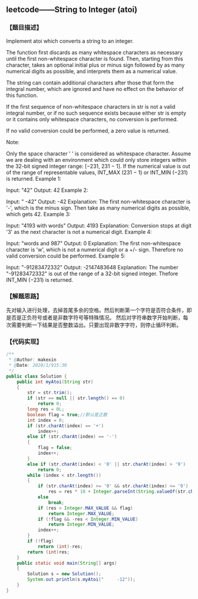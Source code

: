 ## leetcode——String to Integer (atoi)
### 【题目描述】
Implement atoi which converts a string to an integer.

The function first discards as many whitespace characters as necessary until the first non-whitespace character is found. Then, starting from this character, takes an optional initial plus or minus sign followed by as many numerical digits as possible, and interprets them as a numerical value.

The string can contain additional characters after those that form the integral number, which are ignored and have no effect on the behavior of this function.

If the first sequence of non-whitespace characters in str is not a valid integral number, or if no such sequence exists because either str is empty or it contains only whitespace characters, no conversion is performed.

If no valid conversion could be performed, a zero value is returned.

Note:

Only the space character ' ' is considered as whitespace character.
Assume we are dealing with an environment which could only store integers within the 32-bit signed integer range: [−231,  231 − 1]. If the numerical value is out of the range of representable values, INT_MAX (231 − 1) or INT_MIN (−231) is returned.
Example 1:

Input: "42"
Output: 42
Example 2:

Input: "   -42"
Output: -42
Explanation: The first non-whitespace character is '-', which is the minus sign.
             Then take as many numerical digits as possible, which gets 42.
Example 3:

Input: "4193 with words"
Output: 4193
Explanation: Conversion stops at digit '3' as the next character is not a numerical digit.
Example 4:

Input: "words and 987"
Output: 0
Explanation: The first non-whitespace character is 'w', which is not a numerical 
             digit or a +/- sign. Therefore no valid conversion could be performed.
Example 5:

Input: "-91283472332"
Output: -2147483648
Explanation: The number "-91283472332" is out of the range of a 32-bit signed integer.
             Thefore INT_MIN (−231) is returned.

### 【解题思路】
先对输入进行处理，去掉首尾多余的空格。然后判断第一个字符是否符合条件，即是否是正负符号或者是非数字符号等特殊情况。
然后对字符串数字开始判断，每次需要判断一下结果是否整数溢出。只要出现非数字字符，则停止循环判断。

### 【代码实现】

```java
/**
 * @Author: makexin
 * @Date: 2020/1/915:30
 */
public class Solution {
    public int myAtoi(String str)
    {
        str = str.trim();
        if (str == null || str.length() == 0)
            return 0;
        long res = 0L;
        boolean flag = true;//默认是正数
        int index = 0;
        if (str.charAt(index) == '+')
            index++;
        else if (str.charAt(index) == '-')
        {
            flag = false;
            index++;
        }
        else if (str.charAt(index) < '0' || str.charAt(index) > '9')
            return 0;
        while (index < str.length())
        {
            if (str.charAt(index) >= '0' && str.charAt(index) <= '9')
                res = res * 10 + Integer.parseInt(String.valueOf(str.charAt(index)));
            else
                break;
            if (res > Integer.MAX_VALUE && flag)
                return Integer.MAX_VALUE;
            if (!flag && -res < Integer.MIN_VALUE)
                return Integer.MIN_VALUE;
            index++;
        }
        if (!flag)
            return (int)-res;
        return (int)res;
    }
    public static void main(String[] args)
    {
        Solution s = new Solution();
        System.out.println(s.myAtoi("     -12"));
    }
}

```